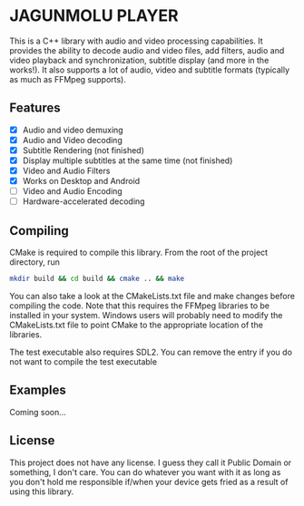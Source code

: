 # JAGUNMOLU PLAYER
This is a C++ library with audio and video processing capabilities. It 
provides the ability to decode audio and video files, add filters, audio and video playback and synchronization, subtitle display (and more in the works!). It also supports a lot of audio, video and subtitle formats (typically as much as FFMpeg supports).

## Features
- [x] Audio and video demuxing
- [x] Audio and Video decoding
- [x] Subtitle Rendering (not finished)
- [x] Display multiple subtitles at the same time (not finished)
- [x] Video and Audio Filters
- [x] Works on Desktop and Android
- [ ] Video and Audio Encoding
- [ ] Hardware-accelerated decoding

## Compiling
CMake is required to compile this library. From the root of the project directory, run
```bash
mkdir build && cd build && cmake .. && make
```
You can also take a look at the CMakeLists.txt file and make changes before compiling the code.
Note that this requires the FFMpeg libraries to be installed in your system. Windows users will probably need to modify the CMakeLists.txt file to point CMake to the appropriate location of the libraries.

The test executable also requires SDL2. You can remove the entry if you do not want to compile the test executable

## Examples
Coming soon...

## License
This project does not have any license. I guess they call it Public Domain or something, I don't care. You can do whatever you want with it as long as you don't hold me responsible if/when your device gets fried as a result of using this library.
